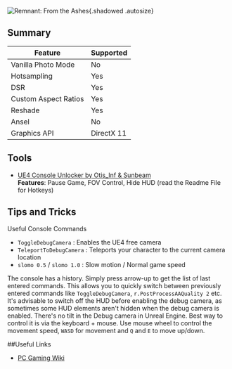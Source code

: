 ![Remnant: From the Ashes](Images\remnant_header.png "Shot by ItsYFP"){.shadowed .autosize}

## Summary

Feature | Supported
--|--
Vanilla Photo Mode | No
Hotsampling | Yes
DSR | Yes
Custom Aspect Ratios | Yes
Reshade | Yes 
Ansel | No
Graphics API | DirectX 11
 
## Tools

* [UE4 Console Unlocker by Otis_Inf & Sunbeam](../GeneralGuides/universal_ue4_consoleunlocker.htm)  
**Features**: Pause Game, FOV Control, Hide HUD (read the Readme File for Hotkeys) 

## Tips and Tricks

Useful Console Commands

- `ToggleDebugCamera` : Enables the UE4 free camera
- `TeleportToDebugCamera` : Teleports your character to the current camera location
- `slomo 0.5` / `slomo 1.0` : Slow motion / Normal game speed

The console has a history. Simply press arrow-up to get the list of last entered commands. This allows you to quickly switch between previously entered commands like `ToggleDebugCamera`, `r.PostProcessAAQuality 2` etc. It's advisable to switch off the HUD before enabling the debug camera, as sometimes some HUD elements aren't hidden when the debug camera is enabled.
There's no tilt in the Debug camera in Unreal Engine. Best way to control it is via the keyboard + mouse. Use mouse wheel to control the movement speed, `WASD` for movement and `Q` and `E` to move up/down.

##Useful Links

* [PC Gaming Wiki](https://pcgamingwiki.com/wiki/Remnant:_From_the_Ashes)
